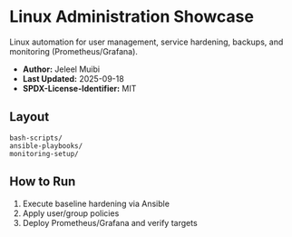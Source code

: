 # Linux Administration Showcase

Linux automation for user management, service hardening, backups, and monitoring (Prometheus/Grafana).

- **Author:** Jeleel Muibi
- **Last Updated:** 2025-09-18
- **SPDX-License-Identifier:** MIT

## Layout
```
bash-scripts/
ansible-playbooks/
monitoring-setup/
```

## How to Run
1) Execute baseline hardening via Ansible
2) Apply user/group policies
3) Deploy Prometheus/Grafana and verify targets
